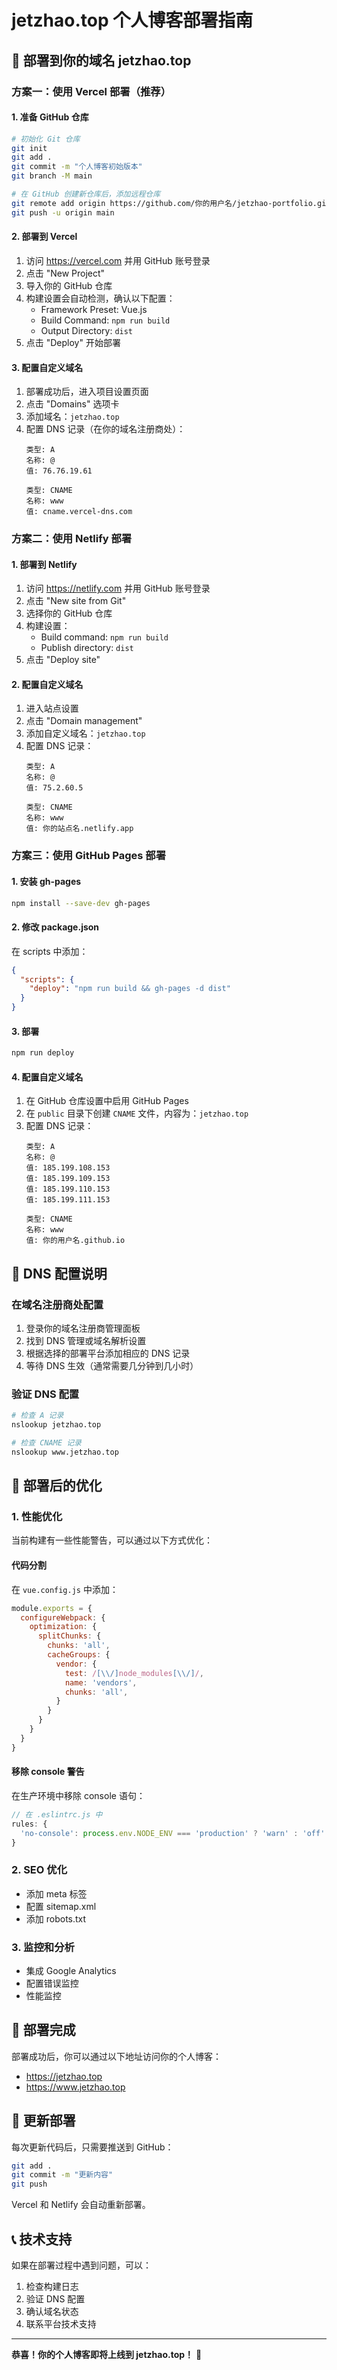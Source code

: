 # jetzhao.top 个人博客部署指南

## 🚀 部署到你的域名 jetzhao.top

### 方案一：使用 Vercel 部署（推荐）

#### 1. 准备 GitHub 仓库
```bash
# 初始化 Git 仓库
git init
git add .
git commit -m "个人博客初始版本"
git branch -M main

# 在 GitHub 创建新仓库后，添加远程仓库
git remote add origin https://github.com/你的用户名/jetzhao-portfolio.git
git push -u origin main
```

#### 2. 部署到 Vercel
1. 访问 https://vercel.com 并用 GitHub 账号登录
2. 点击 "New Project"
3. 导入你的 GitHub 仓库
4. 构建设置会自动检测，确认以下配置：
   - Framework Preset: Vue.js
   - Build Command: `npm run build`
   - Output Directory: `dist`
5. 点击 "Deploy" 开始部署

#### 3. 配置自定义域名
1. 部署成功后，进入项目设置页面
2. 点击 "Domains" 选项卡
3. 添加域名：`jetzhao.top`
4. 配置 DNS 记录（在你的域名注册商处）：
   ```
   类型: A
   名称: @
   值: 76.76.19.61
   
   类型: CNAME
   名称: www
   值: cname.vercel-dns.com
   ```

### 方案二：使用 Netlify 部署

#### 1. 部署到 Netlify
1. 访问 https://netlify.com 并用 GitHub 账号登录
2. 点击 "New site from Git"
3. 选择你的 GitHub 仓库
4. 构建设置：
   - Build command: `npm run build`
   - Publish directory: `dist`
5. 点击 "Deploy site"

#### 2. 配置自定义域名
1. 进入站点设置
2. 点击 "Domain management"
3. 添加自定义域名：`jetzhao.top`
4. 配置 DNS 记录：
   ```
   类型: A
   名称: @
   值: 75.2.60.5
   
   类型: CNAME
   名称: www
   值: 你的站点名.netlify.app
   ```

### 方案三：使用 GitHub Pages 部署

#### 1. 安装 gh-pages
```bash
npm install --save-dev gh-pages
```

#### 2. 修改 package.json
在 scripts 中添加：
```json
{
  "scripts": {
    "deploy": "npm run build && gh-pages -d dist"
  }
}
```

#### 3. 部署
```bash
npm run deploy
```

#### 4. 配置自定义域名
1. 在 GitHub 仓库设置中启用 GitHub Pages
2. 在 `public` 目录下创建 `CNAME` 文件，内容为：`jetzhao.top`
3. 配置 DNS 记录：
   ```
   类型: A
   名称: @
   值: 185.199.108.153
   值: 185.199.109.153
   值: 185.199.110.153
   值: 185.199.111.153
   
   类型: CNAME
   名称: www
   值: 你的用户名.github.io
   ```

## 🔧 DNS 配置说明

### 在域名注册商处配置
1. 登录你的域名注册商管理面板
2. 找到 DNS 管理或域名解析设置
3. 根据选择的部署平台添加相应的 DNS 记录
4. 等待 DNS 生效（通常需要几分钟到几小时）

### 验证 DNS 配置
```bash
# 检查 A 记录
nslookup jetzhao.top

# 检查 CNAME 记录
nslookup www.jetzhao.top
```

## 📝 部署后的优化

### 1. 性能优化
当前构建有一些性能警告，可以通过以下方式优化：

#### 代码分割
在 `vue.config.js` 中添加：
```javascript
module.exports = {
  configureWebpack: {
    optimization: {
      splitChunks: {
        chunks: 'all',
        cacheGroups: {
          vendor: {
            test: /[\\/]node_modules[\\/]/,
            name: 'vendors',
            chunks: 'all',
          }
        }
      }
    }
  }
}
```

#### 移除 console 警告
在生产环境中移除 console 语句：
```javascript
// 在 .eslintrc.js 中
rules: {
  'no-console': process.env.NODE_ENV === 'production' ? 'warn' : 'off'
}
```

### 2. SEO 优化
- 添加 meta 标签
- 配置 sitemap.xml
- 添加 robots.txt

### 3. 监控和分析
- 集成 Google Analytics
- 配置错误监控
- 性能监控

## 🎉 部署完成

部署成功后，你可以通过以下地址访问你的个人博客：
- https://jetzhao.top
- https://www.jetzhao.top

## 🔄 更新部署

每次更新代码后，只需要推送到 GitHub：
```bash
git add .
git commit -m "更新内容"
git push
```

Vercel 和 Netlify 会自动重新部署。

## 📞 技术支持

如果在部署过程中遇到问题，可以：
1. 检查构建日志
2. 验证 DNS 配置
3. 确认域名状态
4. 联系平台技术支持

---

**恭喜！你的个人博客即将上线到 jetzhao.top！** 🎊